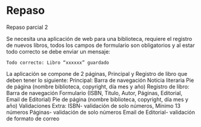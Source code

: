 # Repaso
 Repaso parcial 2

Se necesita una aplicación de web para una biblioteca, requiere el registro de
nuevos libros, todos los campos de formulario son obligatorios y al estar todo
correcto se debe enviar un mensaje:

    Todo correcto: Libro “xxxxxx” guardado

La aplicación se compone de 2 páginas, Principal y Registro de libro que deben
tener lo siguiente:
Principal:
    Barra de navegación
    Noticia literaria
    Pie de página (nombre biblioteca, copyright, día mes y año)
Registro de libro:
    Barra de navegación
    Formulario (ISBN, Titulo, Autor, Páginas, Editorial, Email de Editorial)
    Pie de página (nombre biblioteca, copyright, día mes y año)
Validaciones Extra:
    ISBN- validación de solo números, Mínimo 13 números
    Páginas- validación de solo números
    Email de Editorial- validación de formato de correo